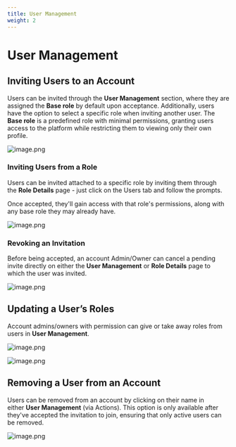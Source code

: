 ```yaml
---
title: User Management
weight: 2
---
```



# User Management

## Inviting Users to an Account

Users can be invited through the **User Management** section, where they are assigned the **Base role** by default upon acceptance. Additionally, users have the option to select a specific role when inviting another user. The **Base role** is a predefined role with minimal permissions, granting users access to the platform while restricting them to viewing only their own profile.

![image.png](/documentation/cloud/role-based-access-control/user-invitation.png)

### **Inviting Users from a Role**

Users can be invited attached to a specific role by inviting them through the **Role Details** page - just click on the Users tab and follow the prompts. 

Once accepted, they'll gain access with that role's permissions, along with any base role they may already have.

![image.png](/documentation/cloud/role-based-access-control/invite-user.png)

### Revoking an Invitation

Before being accepted, an account Admin/Owner can cancel a pending invite directly on either the **User Management** or **Role Details** page to which the user was invited.

![image.png](/documentation/cloud/role-based-access-control/revoke-invite.png)

## Updating a User’s Roles

Account admins/owners with permission can give or take away roles from users in **User Management**.

![image.png](/documentation/cloud/role-based-access-control/update-user-role.png)

![image.png](/documentation/cloud/role-based-access-control/update-user-role-edit-dialog.png)

## Removing a User from an Account

Users can be removed from an account by clicking on their name in either **User Management** (via Actions). This option is only available after they've accepted the invitation to join, ensuring that only active users can be removed.

![image.png](/documentation/cloud/role-based-access-control/remove-user.png)
